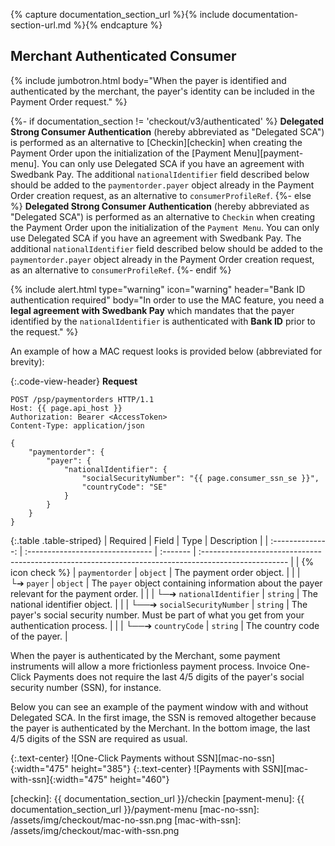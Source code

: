 {% capture documentation_section_url %}{% include documentation-section-url.md %}{% endcapture %}

## Merchant Authenticated Consumer

{% include jumbotron.html body="When the payer is identified and
authenticated by the merchant, the payer's identity can be included in the
Payment Order request." %}

{%- if documentation_section != 'checkout/v3/authenticated' %}
**Delegated Strong Consumer Authentication** (hereby abbreviated as "Delegated
SCA") is performed as an alternative to [Checkin][checkin] when creating the
Payment Order upon the initialization of the [Payment Menu][payment-menu]. You
can only use Delegated SCA if you have an agreement with Swedbank Pay. The
additional `nationalIdentifier` field described below should be added to the
`paymentorder.payer` object already in the Payment Order creation request, as an
alternative to `consumerProfileRef`.
{%- else %}
**Delegated Strong Consumer Authentication** (hereby abbreviated as "Delegated
SCA") is performed as an alternative to `Checkin` when creating the
Payment Order upon the initialization of the `Payment Menu`. You
can only use Delegated SCA if you have an agreement with Swedbank Pay. The
additional `nationalIdentifier` field described below should be added to the
`paymentorder.payer` object already in the Payment Order creation request, as an
alternative to `consumerProfileRef`.
{%- endif %}

{% include alert.html type="warning" icon="warning" header="Bank ID
authentication required" body="In order to use the MAC feature, you
need a **legal agreement with Swedbank Pay** which mandates that the payer
identified by the `nationalIdentifier` is authenticated with **Bank ID** prior
to the request." %}

An example of how a MAC request looks is provided below (abbreviated
for brevity):

{:.code-view-header}
**Request**

```http
POST /psp/paymentorders HTTP/1.1
Host: {{ page.api_host }}
Authorization: Bearer <AccessToken>
Content-Type: application/json

{
    "paymentorder": {
        "payer": {
            "nationalIdentifier": {
                "socialSecurityNumber": "{{ page.consumer_ssn_se }}",
                "countryCode": "SE"
            }
        }
    }
}
```

{:.table .table-striped}
|     Required     | Field                            | Type     | Description                                                                                          |
| :--------------: | :------------------------------- | :------- | :--------------------------------------------------------------------------------------------------- |
| {% icon check %} | `paymentorder`                   | `object` | The payment order object.                                                                            |
|                  | └➔&nbsp;`payer`                  | `object` | The `payer` object containing information about the payer relevant for the payment order.            |
|                  | └─➔&nbsp;`nationalIdentifier`    | `string` | The national identifier object.                                                                      |
|                  | └──➔&nbsp;`socialSecurityNumber` | `string` | The payer's social security number. Must be part of what you get from your authentication process. |
|                  | └──➔&nbsp;`countryCode`          | `string` | The country code of the payer.                                                                     |

When the payer is authenticated by the Merchant, some payment instruments
will allow a more frictionless payment process. Invoice One-Click Payments does
not require the last 4/5 digits of the payer's social security number (SSN),
for instance.

Below you can see an example of the payment window with and without Delegated
SCA. In the first image, the SSN is removed altogether because the payer is
authenticated by the Merchant. In the bottom image, the last 4/5 digits of the
SSN are required as usual.

{:.text-center}
![One-Click Payments without SSN][mac-no-ssn]{:width="475" height="385"}
{:.text-center}
![Payments with SSN][mac-with-ssn]{:width="475" height="460"}

[checkin]: {{ documentation_section_url }}/checkin
[payment-menu]: {{ documentation_section_url }}/payment-menu
[mac-no-ssn]: /assets/img/checkout/mac-no-ssn.png
[mac-with-ssn]: /assets/img/checkout/mac-with-ssn.png
